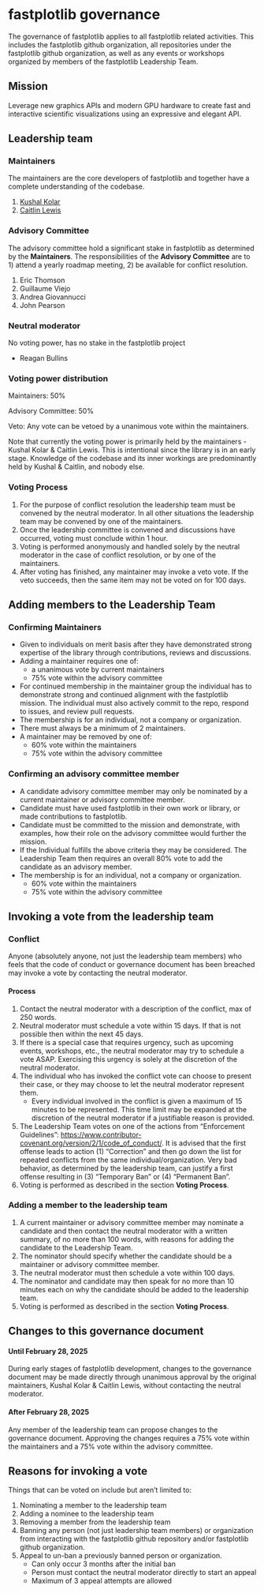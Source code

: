# fastplotlib governance

The governance of fastplotlib applies to all fastplotlib related activities. This includes the fastplotlib github organization, all repositories under the fastplotlib github organization, as well as any events or workshops organized by members of the fastplotlib Leadership Team.

## Mission

Leverage new graphics APIs and modern GPU hardware to create fast and interactive scientific visualizations using an expressive and elegant API.

## Leadership team

### Maintainers

The maintainers are the core developers of fastplotlib and together have a complete understanding of the codebase.

1. [Kushal Kolar](https://github.com/kushalkolar)
1. [Caitlin Lewis](https://github.com/clewis7)


### Advisory Committee 

The advisory committee hold a significant stake in fastplotlib as determined by the **Maintainers**. The responsibilities of the **Advisory Committee** are to 1) attend a yearly roadmap meeting, 2) be available for conflict resolution.

1. Eric Thomson
1. Guillaume Viejo
1. Andrea Giovannucci
1. John Pearson

### Neutral moderator

No voting power, has no stake in the fastplotlib project 

* Reagan Bullins

### Voting power distribution

Maintainers: 50%

Advisory Committee: 50%

Veto: Any vote can be vetoed by a unanimous vote within the maintainers.

Note that currently the voting power is primarily held by the maintainers - Kushal Kolar & Caitlin Lewis. This is intentional since the library is in an early stage. Knowledge of the codebase and its inner workings are predominantly held by Kushal & Caitlin, and nobody else.

### Voting Process

1. For the purpose of conflict resolution the leadership team must be convened by the neutral moderator. In all other situations the leadership team may be convened by one of the maintainers.
1. Once the leadership committee is convened and discussions have occurred, voting must conclude within 1 hour.
1. Voting is performed anonymously and handled solely by the neutral moderator in the case of conflict resolution, or by one of the maintainers.
1. After voting has finished, any maintainer may invoke a veto vote. If the veto succeeds, then the same item may not be voted on for 100 days.

## Adding members to the Leadership Team

### Confirming Maintainers

* Given to individuals on merit basis after they have demonstrated strong expertise of the library through contributions, reviews and discussions.
* Adding a maintainer requires one of:
  * a unanimous vote by current maintainers
  * 75% vote within the advisory committee
* For continued membership in the maintainer group the individual has to demonstrate strong and continued alignment with the fastplotlib mission. The individual must also actively commit to the repo, respond to issues, and review pull requests.
* The membership is for an individual, not a company or organization.
* There must always be a minimum of 2 maintainers.
* A maintainer may be removed by one of:
  * 60% vote within the maintainers
  * 75% vote within the advisory committee

### Confirming an advisory committee member

* A candidate advisory committee member may only be nominated by a current maintainer or advisory committee member.
* Candidate must have used fastplotlib in their own work or library, or made contributions to fastplotlib.
* Candidate must be committed to the mission and demonstrate, with examples, how their role on the advisory committee would further the mission.
* If the Individual fulfills the above criteria they may be considered. The Leadership Team then requires an overall 80% vote to add the candidate as an advisory member.
* The membership is for an individual, not a company or organization.
  * 60% vote within the maintainers
  * 75% vote within the advisory committee

## Invoking a vote from the leadership team 

### Conflict

Anyone (absolutely anyone, not just the leadership team members) who feels that the code of conduct or governance document has been breached may invoke a vote by contacting the neutral moderator.

#### Process

1. Contact the neutral moderator with a description of the conflict, max of 250 words.
2. Neutral moderator must schedule a vote within 15 days. If that is not possible then within the next 45 days.
3. If there is a special case that requires urgency, such as upcoming events, workshops, etc., the neutral moderator may try to schedule a vote ASAP. Exercising this urgency is solely at the discretion of the neutral moderator.
4. The individual who has invoked the conflict vote can choose to present their case, or they may choose to let the neutral moderator represent them.
    * Every individual involved in the conflict is given a maximum of 15 minutes to be represented. This time limit may be expanded at the discretion of the neutral moderator if a justifiable reason is provided.
5. The Leadership Team votes on one of the actions from “Enforcement Guidelines”: https://www.contributor-covenant.org/version/2/1/code_of_conduct/. It is advised that the first offense leads to action (1) “Correction” and then go down the list for repeated conflicts from the same individual/organization. Very bad behavior, as determined by the leadership team, can justify a first offense resulting in (3) “Temporary Ban” or (4) “Permanent Ban”.
6. Voting is performed as described in the section **Voting Process**.

### Adding a member to the leadership team
1. A current maintainer or advisory committee member may nominate a candidate and then contact the neutral moderator with a written summary, of no more than 100 words, with reasons for adding the candidate to the Leadership Team.
1. The nominator should specify whether the candidate should be a maintainer or advisory committee member.
1. The neutral moderator must then schedule a vote within 100 days.
1. The nominator and candidate may then speak for no more than 10 minutes each on why the candidate should be added to the leadership team.
1. Voting is performed as described in the section **Voting Process**.

## Changes to this governance document

#### Until February 28, 2025

During early stages of fastplotlib development, changes to the governance document may be made directly through unanimous approval by the original maintainers, Kushal Kolar & Caitlin Lewis, without contacting the neutral moderator.

#### After February 28, 2025

Any member of the leadership team can propose changes to the governance document. Approving the changes requires a 75% vote within the maintainers and a 75% vote within the advisory committee.

## Reasons for invoking a vote

Things that can be voted on include but aren’t limited to:
1. Nominating a member to the leadership team
1. Adding a nominee to the leadership team
1. Removing a member from the leadership team
1. Banning any person (not just leadership team members) or organization from interacting with the fastplotlib github repository and/or fastplotlib github organization.
1. Appeal to un-ban a previously banned person or organization.
    * Can only occur 3 months after the initial ban
    * Person must contact the neutral moderator directly to start an appeal
    * Maximum of 3 appeal attempts are allowed
